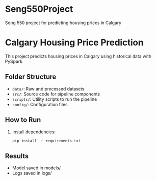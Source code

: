 # Seng550Project
Seng 550 project for predicting housing prices in Calgary

# Calgary Housing Price Prediction

This project predicts housing prices in Calgary using historical data with PySpark.

## Folder Structure
- `data/`: Raw and processed datasets
- `src/`: Source code for pipeline components
- `scripts/`: Utility scripts to run the pipeline
- `config/`: Configuration files

## How to Run
1. Install dependencies:
   ```bash
   pip install -r requirements.txt

## Results
-  Model saved in models/
-  Logs saved in logs/